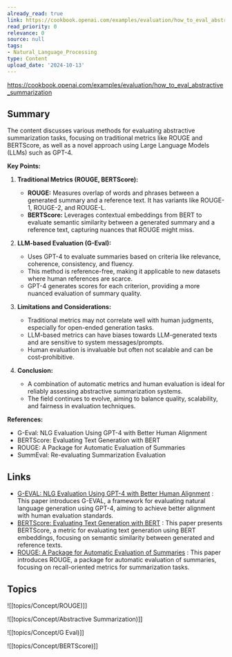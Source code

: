 ```yaml
---
already_read: true
link: https://cookbook.openai.com/examples/evaluation/how_to_eval_abstractive_summarization
read_priority: 0
relevance: 0
source: null
tags:
- Natural_Language_Processing
type: Content
upload_date: '2024-10-13'
---
```


https://cookbook.openai.com/examples/evaluation/how_to_eval_abstractive_summarization
## Summary

The content discusses various methods for evaluating abstractive summarization tasks, focusing on traditional metrics like ROUGE and BERTScore, as well as a novel approach using Large Language Models (LLMs) such as GPT-4.

**Key Points:**

1. **Traditional Metrics (ROUGE, BERTScore):**
   - **ROUGE:** Measures overlap of words and phrases between a generated summary and a reference text. It has variants like ROUGE-1, ROUGE-2, and ROUGE-L.
   - **BERTScore:** Leverages contextual embeddings from BERT to evaluate semantic similarity between a generated summary and a reference text, capturing nuances that ROUGE might miss.

2. **LLM-based Evaluation (G-Eval):**
   - Uses GPT-4 to evaluate summaries based on criteria like relevance, coherence, consistency, and fluency.
   - This method is reference-free, making it applicable to new datasets where human references are scarce.
   - GPT-4 generates scores for each criterion, providing a more nuanced evaluation of summary quality.

3. **Limitations and Considerations:**
   - Traditional metrics may not correlate well with human judgments, especially for open-ended generation tasks.
   - LLM-based metrics can have biases towards LLM-generated texts and are sensitive to system messages/prompts.
   - Human evaluation is invaluable but often not scalable and can be cost-prohibitive.

4. **Conclusion:**
   - A combination of automatic metrics and human evaluation is ideal for reliably assessing abstractive summarization systems.
   - The field continues to evolve, aiming to balance quality, scalability, and fairness in evaluation techniques.

**References:**
- G-Eval: NLG Evaluation Using GPT-4 with Better Human Alignment
- BERTScore: Evaluating Text Generation with BERT
- ROUGE: A Package for Automatic Evaluation of Summaries
- SummEval: Re-evaluating Summarization Evaluation
## Links

- [G-EVAL: NLG Evaluation Using GPT-4 with Better Human Alignment](https://arxiv.org/pdf/2303.16634.pdf) : This paper introduces G-EVAL, a framework for evaluating natural language generation using GPT-4, aiming to achieve better alignment with human evaluation standards.
- [BERTScore: Evaluating Text Generation with BERT](https://arxiv.org/abs/1904.09675) : This paper presents BERTScore, a metric for evaluating text generation using BERT embeddings, focusing on semantic similarity between generated and reference texts.
- [ROUGE: A Package for Automatic Evaluation of Summaries](https://aclanthology.org/P02-1040.pdf) : This paper introduces ROUGE, a package for automatic evaluation of summaries, focusing on recall-oriented metrics for summarization tasks.

## Topics

![[topics/Concept/ROUGE)]]

![[topics/Concept/Abstractive Summarization)]]

![[topics/Concept/G Eval)]]

![[topics/Concept/BERTScore)]]